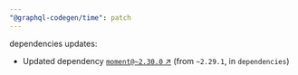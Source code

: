```yaml
---
"@graphql-codegen/time": patch
---
```

dependencies updates:
  - Updated dependency [`moment@~2.30.0` ↗︎](https://www.npmjs.com/package/moment/v/2.30.0) (from `~2.29.1`, in `dependencies`)
